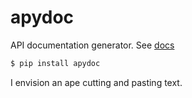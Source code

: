 # apydoc

API documentation generator. See [docs](docs/index)
```bash
$ pip install apydoc
```

I envision an ape cutting and pasting text.